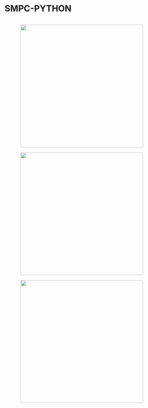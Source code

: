 # SMPC-PYTHON
<br>
<div align="center"> 
   <img src="https://github.com/vid-db/fb_clone/assets/153529283/172cf0ae-cf0e-4372-8ce9-ee58b5b593b5" width="400"/>  <br><br>
  <img src="https://github.com/vid-db/fb_clone/assets/153529283/c9170a47-3df7-4fbd-a573-cc3f9a901879" width="400"/>  <br><br>
  <img src="https://github.com/vid-db/STOCKPILE/assets/153529283/92affa76-b976-43f9-a691-40fe59b08942" width="400"/>  <br>
</div>
